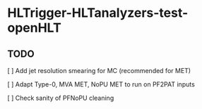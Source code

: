 HLTrigger-HLTanalyzers-test-openHLT
===================================

## TODO

[ ] Add jet resolution smearing for MC (recommended for MET)

[ ] Adapt Type-0, MVA MET, NoPU MET to run on PF2PAT inputs

[ ] Check sanity of PFNoPU cleaning

